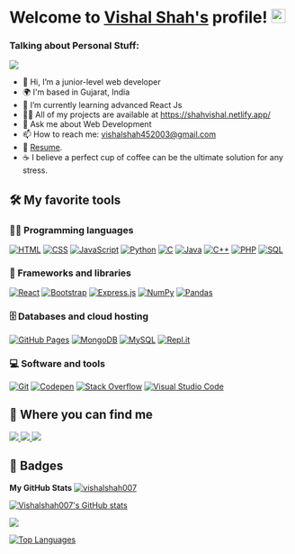 # Welcome to [Vishal Shah's](https://github.com/Vishalshah007) profile! <a href="https://github.com/Vishalshah007"><img src="https://media.giphy.com/media/hvRJCLFzcasrR4ia7z/giphy.gif" width="25px"></a>
### Talking about Personal Stuff:
![](https://komarev.com/ghpvc/?username=Vishalshah007)
- 👋 Hi, I’m a junior-level web developer 
- 🌍 I'm based in Gujarat, India
- 🌱 I’m currently learning advanced React Js
- 👨‍💻 All of my projects are available at https://shahvishal.netlify.app/
- 💬 Ask me about Web Development
- 📫 How to reach me: vishalshah452003@gmail.com
- 📝 [Resume](https://drive.google.com/file/d/1QHIbwz2SUInZP_9rEnHj3aS9v-6ZqpTT/view?usp=sharing).
- ☕ I believe a perfect cup of coffee can be the ultimate solution for any stress.

## 🛠️ My favorite tools

### 👨‍💻 Programming languages

<p>
    <a href="#"><img alt="HTML" src="https://img.shields.io/badge/HTML-E34F26.svg?logo=html5&logoColor=white"></a>
    <a href="#"><img alt="CSS" src="https://img.shields.io/badge/CSS-1572B6.svg?logo=css3&logoColor=white"></a>
    <a href="#"><img alt="JavaScript" src="https://img.shields.io/badge/JavaScript-F7DF1E.svg?logo=javascript&logoColor=black"></a>
    <a href="#"><img alt="Python" src="https://img.shields.io/badge/Python-14354C.svg?logo=python&logoColor=white"></a>
    <a href="#"><img alt="C" src="https://custom-icon-badges.herokuapp.com/badge/C-03599C.svg?logo=c-in-hexagon&logoColor=white"></a>
    <a href="#"><img alt="Java" src="https://img.shields.io/badge/Java-007396.svg?logo=java&logoColor=white"></a>
    <a href="#"><img alt="C++" src="https://custom-icon-badges.herokuapp.com/badge/C++-9C033A.svg?logo=cpp2&logoColor=white"></a>
    <a href="#"><img alt="PHP" src="https://img.shields.io/badge/PHP-777BB4.svg?logo=php&logoColor=white"></a>
    <a href="#"><img alt="SQL" src="https://custom-icon-badges.herokuapp.com/badge/SQL-025E8C.svg?logo=database&logoColor=white"></a>
</p>

### 🧰 Frameworks and libraries

<p>
    <a href="#"><img alt="React" src="https://img.shields.io/badge/React-20232a.svg?logo=react&logoColor=%2361DAFB"></a>
    <a href="#"><img alt="Bootstrap" src="https://img.shields.io/badge/Bootstrap-7952B3.svg?logo=bootstrap&logoColor=white"></a>
    <a href="#"><img alt="Express.js" src="https://img.shields.io/badge/Express.js-404d59.svg?logo=express&logoColor=white"></a>
    <a href="#"><img alt="NumPy" src="https://img.shields.io/badge/Numpy-013243.svg?logo=numpy&logoColor=white"></a>
    <a href="#"><img alt="Pandas" src="https://img.shields.io/badge/Pandas-150458.svg?logo=pandas&logoColor=white"></a>
</p>

### 🗄️ Databases and cloud hosting

<p>
    <a href="#"><img alt="GitHub Pages" src="https://img.shields.io/badge/GitHub%20Pages-327FC7.svg?logo=github&logoColor=white"></a>
    <a href="#"><img alt="MongoDB" src ="https://img.shields.io/badge/MongoDB-4ea94b.svg?logo=mongodb&logoColor=white"></a>
    <a href="#"><img alt="MySQL" src="https://img.shields.io/badge/MySQL-00f.svg?logo=mysql&logoColor=white"></a>
    <a href="#"><img alt="Repl.it" src="https://img.shields.io/badge/Repl.it-0D101E.svg?logo=Replit&logoColor=white"></a>
</p>

### 💻 Software and tools

<p>
    <a href="#"><img alt="Git" src="https://img.shields.io/badge/Git-F05033.svg?logo=git&logoColor=white"></a>
    <a href="#"><img alt="Codepen" src="https://img.shields.io/badge/Codepen-000000.svg?logo=codepen&logoColor=white"></a>
    <a href="#"><img alt="Stack Overflow" src="https://img.shields.io/badge/-Stack%20Overflow-FE7A16?logo=stack-overflow&logoColor=white"></a>
    <a href="#"><img alt="Visual Studio Code" src="https://img.shields.io/badge/Visual%20Studio%20Code-0078d7.svg?logo=visual-studio-code&logoColor=white"></a>
</p>

## 🔗 Where you can find me
  <a href="https://www.linkedin.com/in/vishal-shah-256204238/">
    <img src="https://img.shields.io/badge/LinkedIn-%230077B5.svg?&style=flat-square&logo=linkedin&logoColor=white">
  </a>
  
  <a href="https://github.com/Vishalshah007">
    <img src="https://img.shields.io/badge/Github-%230A0A0A.svg?&style=flat-square&logo=Github&logoColor=white">  
  </a>

  <a href="https://www.instagram.com/vishalshah453/">
    <img src="https://img.shields.io/badge/Instagram-%23E4405F.svg?&style=flat-square&logo=instagram&logoColor=white">
  </a>

## 🏅 Badges

<b>My GitHub Stats</b>
<a href="https://github.com/ryo-ma/github-profile-trophy"><img src="https://github-profile-trophy.vercel.app/?username=vishalshah007" alt="vishalshah007" /></a>

<a href="http://www.github.com/Vishalshah007"><img src="https://github-readme-stats.vercel.app/api?username=Vishalshah007&show_icons=true&hide=&count_private=true&title_color=a855f7&text_color=22c55e&icon_color=6366f1&bg_color=ffffff&hide_border=true&show_icons=true" alt="Vishalshah007's GitHub stats" /></a>

<a href="http://www.github.com/Vishalshah007"><img src="https://github-readme-streak-stats.herokuapp.com/?user=Vishalshah007&stroke=22c55e&background=ffffff&ring=a855f7&fire=a855f7&currStreakNum=22c55e&currStreakLabel=a855f7&sideNums=22c55e&sideLabels=22c55e&dates=22c55e&hide_border=true" /></a>

<a href="https://github.com/Vishalshah007" align="left"><img src="https://github-readme-stats.vercel.app/api/top-langs/?username=Vishalshah007&langs_count=10&title_color=a855f7&text_color=22c55e&icon_color=6366f1&bg_color=ffffff&hide_border=true&locale=en&custom_title=Top%20%Languages" alt="Top Languages" /></a>
<!---
Vishalshah007/Vishalshah007 is a ✨ special ✨ repository because its `README.md` (this file) appears on your GitHub profile.
You can click the Preview link to take a look at your changes.
--->
